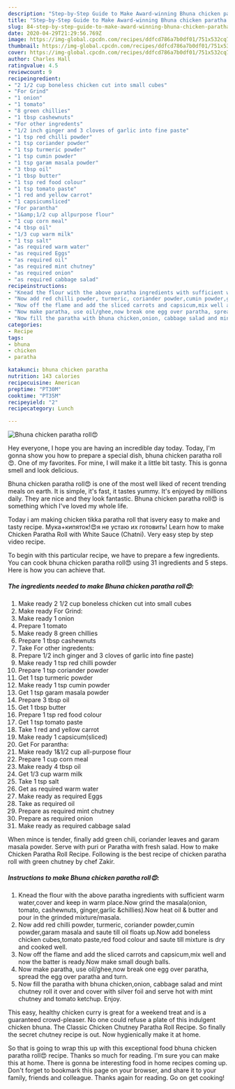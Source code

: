 ```yaml
---
description: "Step-by-Step Guide to Make Award-winning Bhuna chicken paratha roll😍"
title: "Step-by-Step Guide to Make Award-winning Bhuna chicken paratha roll😍"
slug: 84-step-by-step-guide-to-make-award-winning-bhuna-chicken-paratha-roll
date: 2020-04-29T21:29:56.769Z
image: https://img-global.cpcdn.com/recipes/ddfcd786a7b0df01/751x532cq70/bhuna-chicken-paratha-roll😍-recipe-main-photo.jpg
thumbnail: https://img-global.cpcdn.com/recipes/ddfcd786a7b0df01/751x532cq70/bhuna-chicken-paratha-roll😍-recipe-main-photo.jpg
cover: https://img-global.cpcdn.com/recipes/ddfcd786a7b0df01/751x532cq70/bhuna-chicken-paratha-roll😍-recipe-main-photo.jpg
author: Charles Hall
ratingvalue: 4.5
reviewcount: 9
recipeingredient:
- "2 1/2 cup boneless chicken cut into small cubes"
- "For Grind"
- "1 onion"
- "1 tomato"
- "8 green chillies"
- "1 tbsp cashewnuts"
- "For other ingredents"
- "1/2 inch ginger and 3 cloves of garlic into fine paste"
- "1 tsp red chilli powder"
- "1 tsp coriander powder"
- "1 tsp turmeric powder"
- "1 tsp cumin powder"
- "1 tsp garam masala powder"
- "3 tbsp oil"
- "1 tbsp butter"
- "1 tsp red food colour"
- "1 tsp tomato paste"
- "1 red and yellow carrot"
- "1 capsicumsliced"
- "For parantha"
- "1&amp;1/2 cup allpurpose flour"
- "1 cup corn meal"
- "4 tbsp oil"
- "1/3 cup warm milk"
- "1 tsp salt"
- "as required warm water"
- "as required Eggs"
- "as required oil"
- "as required mint chutney"
- "as required onion"
- "as required cabbage salad"
recipeinstructions:
- "Knead the flour with the above paratha ingredients with sufficient warm water,cover and keep in warm place.Now grind the masala(onion, tomato, cashewnuts, ginger,garlic &amp;chillies).Now heat oil &amp; butter and pour in the grinded mixture/masala."
- "Now add red chilli powder, turmeric, coriander powder,cumin powder,garam masala and saute till oil floats up.Now add boneless chicken cubes,tomato paste,red food colour and saute till mixture is dry and cooked well."
- "Now off the flame and add the sliced carrots and capsicum,mix well and now the batter is ready.Now make small dough balls."
- "Now make paratha, use oil/ghee,now break one egg over paratha, spread the egg over paratha and turn."
- "Now fill the paratha with bhuna chicken,onion, cabbage salad and mint chutney roll it over and cover with silver foil and serve hot with mint chutney and tomato ketchup. Enjoy."
categories:
- Recipe
tags:
- bhuna
- chicken
- paratha

katakunci: bhuna chicken paratha 
nutrition: 143 calories
recipecuisine: American
preptime: "PT30M"
cooktime: "PT35M"
recipeyield: "2"
recipecategory: Lunch

---
```



![Bhuna chicken paratha roll😍](https://img-global.cpcdn.com/recipes/ddfcd786a7b0df01/751x532cq70/bhuna-chicken-paratha-roll😍-recipe-main-photo.jpg)

Hey everyone, I hope you are having an incredible day today. Today, I'm gonna show you how to prepare a special dish, bhuna chicken paratha roll😍. One of my favorites. For mine, I will make it a little bit tasty. This is gonna smell and look delicious.

Bhuna chicken paratha roll😍 is one of the most well liked of recent trending meals on earth. It is simple, it's fast, it tastes yummy. It's enjoyed by millions daily. They are nice and they look fantastic. Bhuna chicken paratha roll😍 is something which I've loved my whole life.

Today i am making chicken tikka paratha roll that isvery easy to make and tasty recipe. Мука+кипяток!😍я не устаю их готовить! Learn how to make Chicken Paratha Roll with White Sauce (Chatni). Very easy step by step video recipe.


To begin with this particular recipe, we have to prepare a few ingredients. You can cook bhuna chicken paratha roll😍 using 31 ingredients and 5 steps. Here is how you can achieve that.

<!--inarticleads1-->

##### The ingredients needed to make Bhuna chicken paratha roll😍:

1. Make ready 2 1/2 cup boneless chicken cut into small cubes
1. Make ready For Grind:
1. Make ready 1 onion
1. Prepare 1 tomato
1. Make ready 8 green chillies
1. Prepare 1 tbsp cashewnuts
1. Take For other ingredents:
1. Prepare 1/2 inch ginger and 3 cloves of garlic into fine paste)
1. Make ready 1 tsp red chilli powder
1. Prepare 1 tsp coriander powder
1. Get 1 tsp turmeric powder
1. Make ready 1 tsp cumin powder
1. Get 1 tsp garam masala powder
1. Prepare 3 tbsp oil
1. Get 1 tbsp butter
1. Prepare 1 tsp red food colour
1. Get 1 tsp tomato paste
1. Take 1 red and yellow carrot
1. Make ready 1 capsicum(sliced)
1. Get For parantha:
1. Make ready 1&amp;1/2 cup all-purpose flour
1. Prepare 1 cup corn meal
1. Make ready 4 tbsp oil
1. Get 1/3 cup warm milk
1. Take 1 tsp salt
1. Get as required warm water
1. Make ready as required Eggs
1. Take as required oil
1. Prepare as required mint chutney
1. Prepare as required onion
1. Make ready as required cabbage salad


When mince is tender, finally add green chili, coriander leaves and garam masala powder. Serve with puri or Paratha with fresh salad. How to make Chicken Paratha Roll Recipe. Following is the best recipe of chicken paratha roll with green chutney by chef Zakir. 

<!--inarticleads2-->

##### Instructions to make Bhuna chicken paratha roll😍:

1. Knead the flour with the above paratha ingredients with sufficient warm water,cover and keep in warm place.Now grind the masala(onion, tomato, cashewnuts, ginger,garlic &amp;chillies).Now heat oil &amp; butter and pour in the grinded mixture/masala.
1. Now add red chilli powder, turmeric, coriander powder,cumin powder,garam masala and saute till oil floats up.Now add boneless chicken cubes,tomato paste,red food colour and saute till mixture is dry and cooked well.
1. Now off the flame and add the sliced carrots and capsicum,mix well and now the batter is ready.Now make small dough balls.
1. Now make paratha, use oil/ghee,now break one egg over paratha, spread the egg over paratha and turn.
1. Now fill the paratha with bhuna chicken,onion, cabbage salad and mint chutney roll it over and cover with silver foil and serve hot with mint chutney and tomato ketchup. Enjoy.


This easy, healthy chicken curry is great for a weekend treat and is a guaranteed crowd-pleaser. No one could refuse a plate of this indulgent chicken bhuna. The Classic Chicken Chutney Paratha Roll Recipe. So finally the secret chutney recipe is out. Now hygienically make it at home. 

So that is going to wrap this up with this exceptional food bhuna chicken paratha roll😍 recipe. Thanks so much for reading. I'm sure you can make this at home. There is gonna be interesting food in home recipes coming up. Don't forget to bookmark this page on your browser, and share it to your family, friends and colleague. Thanks again for reading. Go on get cooking!
